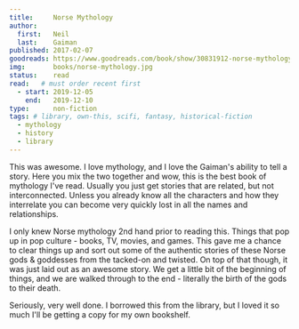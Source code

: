 ```yaml
---
title:     Norse Mythology
author: 
  first:   Neil
  last:    Gaiman
published: 2017-02-07 
goodreads: https://www.goodreads.com/book/show/30831912-norse-mythology
img:       books/norse-mythology.jpg
status:    read
read:   # must order recent first
  - start: 2019-12-05 
    end:   2019-12-10
type:      non-fiction
tags: # library, own-this, scifi, fantasy, historical-fiction
  - mythology
  - history
  - library
---
```


This was awesome. I love mythology, and I love the Gaiman's ability to tell a story. Here you mix the two together and wow, this is the best book of mythology I've read. Usually you just get stories that are related, but not interconnected. Unless you already know all the characters and how they interrelate you can become very quickly lost in all the names and relationships. 

I only knew Norse mythology 2nd hand prior to reading this. Things that pop up in pop culture - books, TV, movies, and games. This gave me a chance to clear things up and sort out some of the authentic stories of these Norse gods & goddesses from the tacked-on and twisted. On top of that though, it was just laid out as an awesome story. We get a little bit of the beginning of things, and we are walked through to the end - literally the birth of the gods to their death.

Seriously, very well done. I borrowed this from the library, but I loved it so much I'll be getting a copy for my own bookshelf.